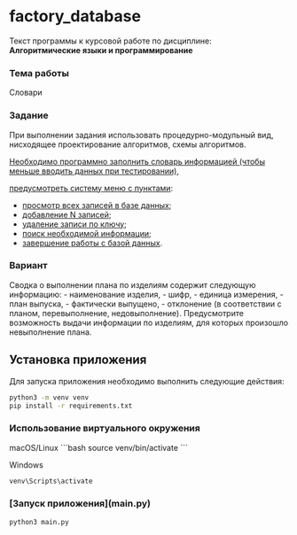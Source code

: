 <h1>factory_database</h1>
<p>
Текст программы к курсовой работе по дисциплине:<br>
<b>Алгоритмические языки и программирование</b>
</p>

<h3>Тема работы</h3>Словари
<h3>Задание</h3>
При выполнении задания использовать процедурно-модульный вид, нисходящее проектирование алгоритмов, схемы алгоритмов. 

[Необходимо программно заполнить словарь информацией (чтобы меньше вводить данных при тестировании)](src/data/sample.py), 

[предусмотреть систему меню с пунктами](src/proj/menu/__init__.py):

- [просмотр всех записей в базе данных](src/proj/resources_control/display_all.py);
- [добавление N записей](src/proj/resources_control/add_new_rows.py);
- [удаление записи по ключу](src/proj/resources_control/delete_row.py);
- [поиск необходимой информации](src/proj/resources_control/search_row.py);
- [завершение работы с базой данных](src/proj/menu/actions/exit_app.py).

<h3>Вариант</h3>
Сводка о выполнении плана по изделиям содержит следующую информацию: 
- наименование изделия, 
- шифр, 
- единица измерения, 
- план выпуска, 
- фактически выпущено, 
- отклонение (в соответствии с планом, перевыполнение, недовыполнение).
Предусмотрите возможность выдачи информации по изделиям, для которых произошло невыполнение плана.


<h2>Установка приложения</h2>

Для запуска приложения необходимо выполнить следующие действия:
```bash
python3 -m venv venv
pip install -r requirements.txt
```

<h3>Использование виртуального окружения</h3>
macOS/Linux
```bash
source venv/bin/activate
```

Windows
```powershell
venv\Scripts\activate
```

<h3>[Запуск приложения](main.py)</h3>

```bash
python3 main.py
```